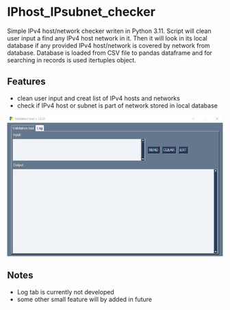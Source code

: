 # IPhost_IPsubnet_checker

Simple IPv4 host/network checker writen in Python 3.11.
Script will clean user input a find any IPv4 host network in it. 
Then it will look in its local database if any provided IPv4 host/network is covered by network from database.
Database is loaded from CSV file to pandas dataframe and for searching in records is used itertuples object.


## Features

- clean user input and creat list of IPv4 hosts and networks
- check if IPv4 host or subnet is part of network stored in local database

![Screenshot](screenshot.png)


## Notes

- Log tab is currently not developed
- some other small feature will by added in future
